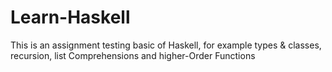 # Learn-Haskell
This is an assignment testing basic of Haskell, for example types &amp; classes, recursion, list Comprehensions and higher-Order Functions
